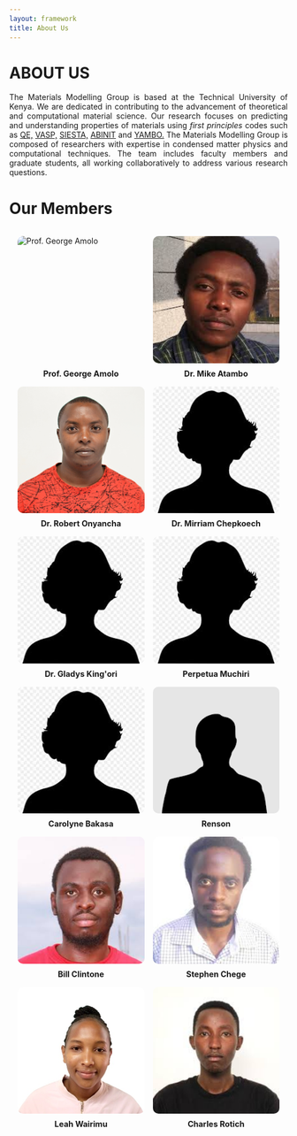 ```yaml
---
layout: framework
title: About Us
---
```

<!-- <link rel="stylesheet" href="/assets/css/custom.css"> -->
<head>
    <style>
        abbr {
            text-decoration: none;
        }
        .member-name {
            text-align: center;
            font-size: 0.9rem;
            font-weight: bold;
            margin: 0;
        }
        .members-container {
            display: grid;
            grid-template-columns: repeat(auto-fit, minmax(200px, 1fr));
            gap: 15px;
            padding: 15px;
            justify-content: center;
        }
        .member {
            display: flex;
            flex-direction: column;
            align-items: center;
            min-height: 250px;
        }
        .member img {
            width: 100%;
            aspect-ratio: 1 / 1;  /* Forces square images */
            /* height: 200px; */ /* Fixed height to ensure uniformity */
            object-fit: cover;
            object-position: center;
            border-radius: 10px;
            margin-bottom: 10px;
            max-width: 100%;
        }
        @media (max-width: 600px) {
            .members-container {
                grid-template-columns: repeat(auto-fit, minmax(150px, 1fr));
            }
            .member img {
                height: 140px; /* Smaller height for mobile */
            }
        }
    </style>
</head>

# **ABOUT US**

<p style="text-align: justify;">
    The Materials Modelling Group is based at the Technical University of Kenya.
    We are dedicated in contributing to the advancement of theoretical and computational
    material science.
    Our research focuses on predicting and understanding properties of
    materials using <i>first principles</i> codes such as
    <abbr title="Quantum ESPRESSO">
        <a href="https://www.quantum-espresso.org/" target="_blank">QE,</a>
    </abbr>
    <abbr title="Vienna Ab initio Simulation Package">
        <a href="https://www.vasp.at/" target="_blank">VASP,</a>
    </abbr>
    <abbr title="Spanish Initiative for Electronic Simulations with Thousands of Atoms">
        <a href="https://siesta-project.org/siesta/" target="_blank">SIESTA,</a>
    </abbr>
    <a href="https://abinit.github.io/abinit_web/" target="_blank">ABINIT</a> and
    <a href="https://www.yambo-code.eu/" target="_blank">YAMBO.</a>
    The Materials Modelling Group is composed of researchers with expertise in condensed matter
    physics and computational techniques. The team includes faculty members and graduate students,
    all working collaboratively to address various research questions.
</p>

# **Our Members**
<!-- ![Prof. George Amolo](/assets/images/members/amolo-go-passport.jpg) ![Dr.Mike Atambo](/assets/images/members/DrMikeAtambo.jpeg) ![Dr.Robert Onyancha](/assets/images/members/DrRobertOnyancha.jpg) ![Dr.Miriam Chepkoech](/assets/images/members/Lady.jpeg) -->

<div class="members-container">
    <div class="member">
        <img src="/assets/images/members/amolo-go-passport.jpg" alt="Prof. George Amolo" >
        <p class="member-name">Prof. George Amolo</p>
    </div>
    <!--%%%%%%%%%%%%-->
    <div class="member">
        <img src="assets/images/members/DrMikeAtambo.jpeg" alt="Dr. Mike Atambo">
        <p class="member-name">Dr. Mike Atambo</p>
    </div>
    <!--%%%%%%%%%%%%-->
    <div class="member">
        <img src="assets/images/members/DrRobertOnyancha.jpg" alt="Dr. Robert Onyancha" >
        <p class="member-name">Dr. Robert Onyancha</p>
    </div>
    <!--%%%%%%%%%%%%-->
    <div class="member">
        <img src="assets/images/members/Lady.jpeg" alt="Dr. Mirriam Chepkoech">
        <p class="member-name">Dr. Mirriam Chepkoech</p>
    </div>
     <!--%%%%%%%%%%%%-->
    <div class="member">
        <img src="assets/images/members/Lady.jpeg" alt="Dr. Gladys King'ori">
        <p class="member-name">Dr. Gladys King'ori</p>
    </div>
    <!--%%%%%%%%%%%%-->
    <div class="member">
        <img src="assets/images/members/Lady.jpeg" alt="Perpetua Muchiri">
        <p class="member-name">Perpetua Muchiri</p>
    </div>
    <!--%%%%%%%%%%%%-->
    <!--%%%%%%%%%%%%-->
    <div class="member">
        <img src="assets/images/members/Lady.jpeg" alt="Carolyne Bakasa">
        <p class="member-name">Carolyne Bakasa</p>
    </div>
    <!--%%%%%%%%%%%%-->
    <div class="member">
        <img src="assets/images/members/ManPlaceHolder.png" alt="Renson">
        <p class="member-name">Renson</p>
    </div>
    <!--%%%%%%%%%%%%-->
    <!--%%%%%%%%%%%%-->
    <div class="member">
        <img src="assets/images/members/BillOyomo.jpeg" alt="Bill Clintone">
        <p class="member-name">Bill Clintone</p>
    </div>
    <!--%%%%%%%%%%%%-->
    <div class="member">
        <img src="assets/images/members/StephenChege.jpeg" alt="Stephen Chege">
        <p class="member-name">Stephen Chege</p>
    </div>
    <!--%%%%%%%%%%%%-->
    <div class="member">
        <img src="assets/images/members/LeahWairimu.jpg" alt="Leah Wairimu">
        <p class="member-name">Leah Wairimu</p>
    </div>
    <!--%%%%%%%%%%%%-->
    <div class="member">
        <img src="assets/images/members/CharlesRotich.jpeg" alt="Charles Rotich">
        <p class="member-name">Charles Rotich</p>
    </div>
</div>
